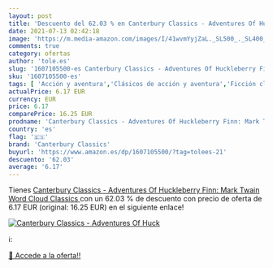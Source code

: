 ```yaml
---
layout: post
title: 'Descuento del 62.03 % en Canterbury Classics - Adventures Of Huck'
date: 2021-07-13 02:42:18
image: 'https://m.media-amazon.com/images/I/41wvmYyjZaL._SL500_._SL400_.jpg'
comments: true
category: ofertas
author: 'tole.es'
slug: '1607105500-es Canterbury Classics - Adventures Of Huckleberry Finn: Mark...'
sku: '1607105500-es'
tags: [ 'Acción y aventura','Clásicos de acción y aventura','Ficción clásica','Ficción literaria','Libros','Literatura y ficción','canterbury classics', ]
actualPrice: 6.17 EUR
currency: EUR
price: 6.17
comparePrice: 16.25 EUR
prodname: 'Canterbury Classics - Adventures Of Huckleberry Finn: Mark Twain  Word Cloud Classics '
country: 'es'
flag: '🇪🇸'
brand: 'Canterbury Classics'
buyurl: 'https://www.amazon.es/dp/1607105500/?tag=tolees-21'
descuento: '62.03'
average: '6.17'
---
```


Tienes [Canterbury Classics - Adventures Of Huckleberry Finn: Mark Twain  Word Cloud Classics ](https://www.amazon.es/dp/1607105500/?tag=tolees-21) con un 62.03 % de descuento con precio de oferta de 6.17 EUR (original: 16.25 EUR) en el siguiente enlace!

[![Canterbury Classics - Adventures Of Huck](https://m.media-amazon.com/images/I/41wvmYyjZaL._SL500_._SL400_.jpg)](https://www.amazon.es/dp/1607105500/?tag=tolees-21)

ℹ️:


[🛒 Accede a la oferta!!](https://www.amazon.es/dp/1607105500/?tag=tolees-21)
